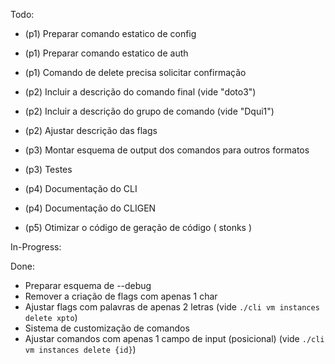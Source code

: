 Todo:
- (p1) Preparar comando estatico de config
- (p1) Preparar comando estatico de auth
- (p1) Comando de delete precisa solicitar confirmação

- (p2) Incluir a descrição do comando final (vide "doto3")
- (p2) Incluir a descrição do grupo de comando (vide "Dqui1")
- (p2) Ajustar descrição das flags

- (p3) Montar esquema de output dos comandos para outros formatos
- (p3) Testes 

- (p4) Documentação do CLI
- (p4) Documentação do CLIGEN

- (p5) Otimizar o código de geração de código ( stonks )


In-Progress:



Done:
- Preparar esquema de --debug
- Remover a criação de flags com apenas 1 char
- Ajustar flags com palavras de apenas 2 letras (vide `./cli vm instances delete xpto`)
- Sistema de customização de comandos
- Ajustar comandos com apenas 1 campo de input (posicional) (vide `./cli vm instances delete {id}`)